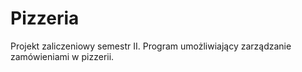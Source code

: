 # Pizzeria
Projekt zaliczeniowy semestr II.
Program umożliwiający zarządzanie zamówieniami w pizzerii.
